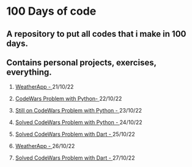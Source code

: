 <h1> 100 Days of code</h1>
<h2>A repository to put all codes that i make in 100 days.<br><br>
Contains personal projects, exercises, everything.</h2>
<ol>
    <li>
        <p>
            <a href="https://github.com/Foca1/WeatherApp">WeatherApp - </a>
            21/10/22
        </p>
    </li>
    <li>
        <p>
            <a href="https://github.com/Foca1/Codewars-Problems/blob/main/python/human_redable_duration.py"> CodeWars Problem with Python- </a>
            22/10/22
        </p>
    </li>
    <li>
        <p>
            <a href="https://github.com/Foca1/Codewars-Problems/blob/main/python/human_redable_duration.py"> Still on CodeWars Problem with Python - </a>
            23/10/22
        </p>    
    </li>
    <li>
        <p>
            <a href="https://github.com/Foca1/Codewars-Problems/blob/main/python/human_redable_duration.py"> Solved CodeWars Problem with Python - </a>
            24/10/22
        </p>
    </li>
    <li>
        <p>
            <a href="https://github.com/Foca1/Codewars-Problems/blob/main/dart/lib/hex_to_rgb.dart"> Solved CodeWars Problem with Dart - </a>
            25/10/22
        </p>
    </li>
        <li>
        <p>
            <a href="https://github.com/Foca1/WeatherApp"> WeatherApp - </a>
            26/10/22
        </p>
    </li>
    <li>
        <p>
            <a href="https://github.com/Foca1/Codewars-Problems/blob/main/dart/lib/rgb_to_hex_codewars.dart"> Solved CodeWars Problem with Dart - </a>
            27/10/22
        </p>
    </li>
</ol>
